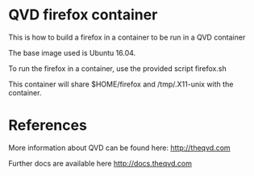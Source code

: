 QVD firefox container
=====================

This is how to build a firefox in a container to be run in a QVD container

The base image used is Ubuntu 16.04.

To run the firefox in a container, use the provided script firefox.sh

This container will share $HOME/firefox and /tmp/.X11-unix with the container.

References
==========

More information about QVD can be found here: http://theqvd.com

Further docs are available here http://docs.theqvd.com

